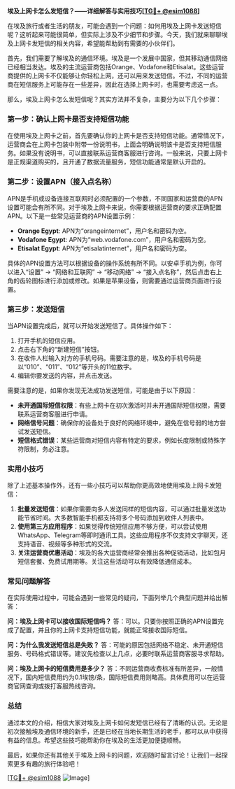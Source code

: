 **埃及上网卡怎么发短信？——详细解答与实用技巧[[TG💪+ @esim1088](https://t.me/s/esim1088)]**

在埃及旅行或者生活的朋友，可能会遇到一个问题：如何用埃及上网卡发送短信呢？这听起来可能很简单，但实际上涉及不少细节和步骤。今天，我们就来聊聊埃及上网卡发短信的相关内容，希望能帮助到有需要的小伙伴们。

首先，我们需要了解埃及的通信环境。埃及是一个发展中国家，但其移动通信网络已经相当发达。埃及的主流运营商包括Orange、Vodafone和Etisalat。这些运营商提供的上网卡不仅能够让你轻松上网，还可以用来发送短信。不过，不同的运营商在短信服务上可能存在一些差异，因此在选择上网卡时，也需要考虑这一点。

那么，埃及上网卡怎么发短信呢？其实方法并不复杂，主要分为以下几个步骤：

### 第一步：确认上网卡是否支持短信功能

在使用埃及上网卡之前，首先要确认你的上网卡是否支持短信功能。通常情况下，运营商会在上网卡包装中附带一份说明书，上面会明确说明该卡是否支持短信服务。如果没有说明书，可以直接联系运营商客服进行咨询。一般来说，只要上网卡是正规渠道购买的，且开通了数据流量服务，短信功能通常是默认开启的。

### 第二步：设置APN（接入点名称）

APN是手机或设备连接互联网时必须配置的一个参数，不同国家和运营商的APN设置可能会有所不同。对于埃及上网卡来说，你需要根据运营商的要求正确配置APN。以下是一些常见运营商的APN设置示例：

- **Orange Egypt**: APN为“orangeinternet”，用户名和密码为空。
- **Vodafone Egypt**: APN为“web.vodafone.com”，用户名和密码为空。
- **Etisalat Egypt**: APN为“etisalatinternet”，用户名和密码为空。

具体的APN设置方法可以根据设备的操作系统有所不同。以安卓手机为例，你可以进入“设置” -> “网络和互联网” -> “移动网络” -> “接入点名称”，然后点击右上角的齿轮图标进行添加或修改。如果是苹果设备，则需要通过运营商页面进行设置。

### 第三步：发送短信

当APN设置完成后，就可以开始发送短信了。具体操作如下：

1. 打开手机的短信应用。
2. 点击右下角的“新建短信”按钮。
3. 在收件人栏输入对方的手机号码。需要注意的是，埃及的手机号码是以“010”、“011”、“012”等开头的11位数字。
4. 编辑你要发送的内容，并点击发送。

需要注意的是，如果你发现无法成功发送短信，可能是由于以下原因：
- **未开通国际短信权限**：有些上网卡在初次激活时并未开通国际短信权限，需要联系运营商客服进行申请。
- **网络信号问题**：确保你的设备处于良好的网络环境中，避免在信号弱的地方尝试发送短信。
- **短信格式错误**：某些运营商对短信内容有特定的要求，例如长度限制或特殊字符限制，务必注意。

### 实用小技巧

除了上述基本操作外，还有一些小技巧可以帮助你更高效地使用埃及上网卡发短信：

1. **批量发送短信**：如果你需要向多人发送同样的短信内容，可以通过批量发送功能节省时间。大多数智能手机都支持将多个号码添加到收件人列表中。
2. **使用第三方应用程序**：如果觉得传统短信应用不够方便，可以尝试使用WhatsApp、Telegram等即时通讯工具。这些应用程序不仅支持文字聊天，还支持语音、视频等多种形式的交流。
3. **关注运营商优惠活动**：埃及的各大运营商经常会推出各种促销活动，比如包月短信套餐、免费试用期等。关注这些活动可以有效降低通信成本。

### 常见问题解答

在实际使用过程中，可能会遇到一些常见的疑问，下面列举几个典型问题并给出解答：

**问：埃及上网卡可以接收国际短信吗？**
答：可以。只要你按照正确的APN设置完成了配置，并且你的上网卡支持短信功能，就能正常接收国际短信。

**问：为什么我发送短信总是失败？**
答：可能的原因包括网络不稳定、未开通短信服务、号码格式错误等。建议先检查以上几点，必要时联系运营商客服寻求帮助。

**问：埃及上网卡的短信费用是多少？**
答：不同运营商收费标准有所差异，一般情况下，国内短信费用约为0.1埃镑/条，国际短信费用则略高。具体费用可以在运营商官网查询或拨打客服热线咨询。

### 总结

通过本文的介绍，相信大家对埃及上网卡如何发短信已经有了清晰的认识。无论是初次接触埃及通信环境的新手，还是已经在当地长期生活的老手，都可以从中获得有益的信息。希望这些技巧能帮助你在埃及的生活更加便捷顺畅。

最后，如果你还有其他关于埃及上网卡的问题，欢迎随时留言讨论！让我们一起探索更多有趣的旅行体验吧！

[[TG💪+ @esim1088](https://t.me/s/esim1088) ![Image](https://i.postimg.cc/4NQfJmqS/Snipaste-2025-05-13-00-14-12.png)]